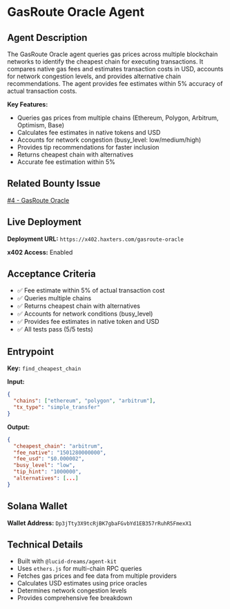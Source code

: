 # GasRoute Oracle Agent

## Agent Description

The GasRoute Oracle agent queries gas prices across multiple blockchain networks to identify the cheapest chain for executing transactions. It compares native gas fees and estimates transaction costs in USD, accounts for network congestion levels, and provides alternative chain recommendations. The agent provides fee estimates within 5% accuracy of actual transaction costs.

**Key Features:**
- Queries gas prices from multiple chains (Ethereum, Polygon, Arbitrum, Optimism, Base)
- Calculates fee estimates in native tokens and USD
- Accounts for network congestion (busy_level: low/medium/high)
- Provides tip recommendations for faster inclusion
- Returns cheapest chain with alternatives
- Accurate fee estimation within 5%

## Related Bounty Issue

[#4 - GasRoute Oracle](https://github.com/daydreamsai/agent-bounties/issues/4)

## Live Deployment

**Deployment URL:** `https://x402.haxters.com/gasroute-oracle`

**x402 Access:** Enabled

## Acceptance Criteria

- ✅ Fee estimate within 5% of actual transaction cost
- ✅ Queries multiple chains
- ✅ Returns cheapest chain with alternatives
- ✅ Accounts for network conditions (busy_level)
- ✅ Provides fee estimates in native token and USD
- ✅ All tests pass (5/5 tests)

## Entrypoint

**Key:** `find_cheapest_chain`

**Input:**
```json
{
  "chains": ["ethereum", "polygon", "arbitrum"],
  "tx_type": "simple_transfer"
}
```

**Output:**
```json
{
  "cheapest_chain": "arbitrum",
  "fee_native": "1501280000000",
  "fee_usd": "$0.000002",
  "busy_level": "low",
  "tip_hint": "1000000",
  "alternatives": [...]
}
```

## Solana Wallet

**Wallet Address:** `Dp3jTty3X9tcRjBK7gbaFGvbYd1EB357rRuhR5FmexX1`

## Technical Details

- Built with `@lucid-dreams/agent-kit`
- Uses `ethers.js` for multi-chain RPC queries
- Fetches gas prices and fee data from multiple providers
- Calculates USD estimates using price oracles
- Determines network congestion levels
- Provides comprehensive fee breakdown

